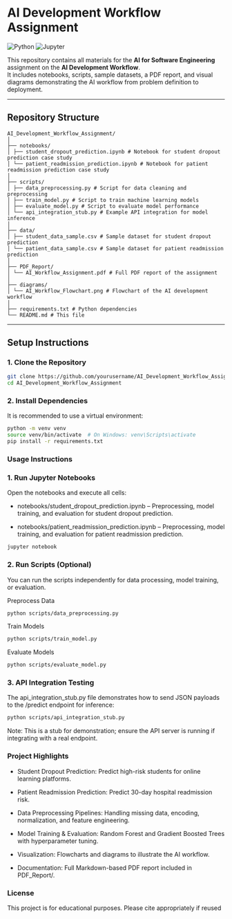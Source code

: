 # AI Development Workflow Assignment

![Python](https://img.shields.io/badge/Python-3.10-blue?logo=python)
![Jupyter](https://img.shields.io/badge/Jupyter-Notebook-orange?logo=jupyter)

This repository contains all materials for the **AI for Software Engineering** assignment on the **AI Development Workflow**.  
It includes notebooks, scripts, sample datasets, a PDF report, and visual diagrams demonstrating the AI workflow from problem definition to deployment.

---

## Repository Structure
```
AI_Development_Workflow_Assignment/
│
├── notebooks/
│ ├── student_dropout_prediction.ipynb # Notebook for student dropout prediction case study
│ └── patient_readmission_prediction.ipynb # Notebook for patient readmission prediction case study
│
├── scripts/
│ ├── data_preprocessing.py # Script for data cleaning and preprocessing
│ ├── train_model.py # Script to train machine learning models
│ ├── evaluate_model.py # Script to evaluate model performance
│ └── api_integration_stub.py # Example API integration for model inference
│
├── data/
│ ├── student_data_sample.csv # Sample dataset for student dropout prediction
│ └── patient_data_sample.csv # Sample dataset for patient readmission prediction
│
├── PDF_Report/
│ └── AI_Workflow_Assignment.pdf # Full PDF report of the assignment
│
├── diagrams/
│ └── AI_Workflow_Flowchart.png # Flowchart of the AI development workflow
│
├── requirements.txt # Python dependencies
└── README.md # This file
```

---

## Setup Instructions

### 1. Clone the Repository

```bash
git clone https://github.com/yourusername/AI_Development_Workflow_Assignment.git
cd AI_Development_Workflow_Assignment
```
### 2. Install Dependencies
It is recommended to use a virtual environment:

```bash
python -m venv venv
source venv/bin/activate  # On Windows: venv\Scripts\activate
pip install -r requirements.txt
```
### Usage Instructions
### 1. Run Jupyter Notebooks
Open the notebooks and execute all cells:

- notebooks/student_dropout_prediction.ipynb – Preprocessing, model training, and evaluation for student dropout prediction.

- notebooks/patient_readmission_prediction.ipynb – Preprocessing, model training, and evaluation for patient readmission prediction.

```bash
jupyter notebook
```
### 2. Run Scripts (Optional)
You can run the scripts independently for data processing, model training, or evaluation.

Preprocess Data
```bash
python scripts/data_preprocessing.py
```
Train Models
```bash
python scripts/train_model.py
```
Evaluate Models
```bash
python scripts/evaluate_model.py
```
### 3. API Integration Testing
The api_integration_stub.py file demonstrates how to send JSON payloads to the /predict endpoint for inference:

```bash
python scripts/api_integration_stub.py
```
Note: This is a stub for demonstration; ensure the API server is running if integrating with a real endpoint.

### Project Highlights
- Student Dropout Prediction: Predict high-risk students for online learning platforms.

- Patient Readmission Prediction: Predict 30-day hospital readmission risk.

- Data Preprocessing Pipelines: Handling missing data, encoding, normalization, and feature engineering.

- Model Training & Evaluation: Random Forest and Gradient Boosted Trees with hyperparameter tuning.

- Visualization: Flowcharts and diagrams to illustrate the AI workflow.

- Documentation: Full Markdown-based PDF report included in PDF_Report/.


### License
This project is for educational purposes. Please cite appropriately if reused